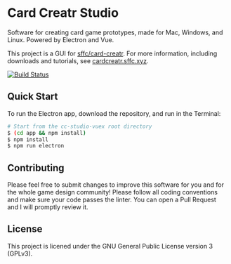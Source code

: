 # Card Creatr Studio

Software for creating card game prototypes, made for Mac, Windows, and Linux. Powered by Electron and Vue.

This project is a GUI for [sffc/card-creatr](https://github.com/sffc/card-creatr). For more information, including downloads and tutorials, see [cardcreatr.sffc.xyz](http://cardcreatr.sffc.xyz).

[![Build Status](https://travis-ci.com/sffc/card-creatr-studio.svg?branch=master)](https://travis-ci.com/sffc/card-creatr-studio)

## Quick Start

To run the Electron app, download the repository, and run in the Terminal:

```bash
# Start from the cc-studio-vuex root directory
$ (cd app && npm install)
$ npm install
$ npm run electron
```

## Contributing

Please feel free to submit changes to improve this software for you and for the whole game design community!  Please follow all coding conventions and make sure your code passes the linter.  You can open a Pull Request and I will promptly review it.

## License

This project is licened under the GNU General Public License version 3 (GPLv3).
